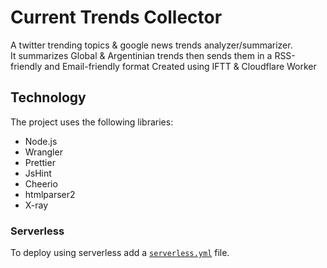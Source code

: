 # Current Trends Collector 
A twitter trending topics & google news trends analyzer/summarizer.  
It summarizes Global & Argentinian trends then sends them in a RSS-friendly and Email-friendly format 
Created using IFTT & Cloudflare Worker 

## Technology
The project uses the following libraries:

* Node.js
* Wrangler
* Prettier
* JsHint
* Cheerio
* htmlparser2
* X-ray

### Serverless

To deploy using serverless add a [`serverless.yml`](https://serverless.com/framework/docs/providers/cloudflare/) file.
